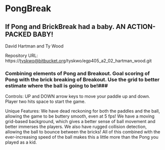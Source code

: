 # PongBreak #
## If Pong and BrickBreak had a baby. AN ACTION-PACKED BABY! ##

David Hartman and Ty Wood


Repository URL: https://tyskwo@bitbucket.org/tyskwo/egp405_a2_02_hartman_wood.git

### Combining elements of Pong and Breakout. Goal scoring of Pong with the brick breaking of Breakout. Use the grid to better estimate where the ball is going to be!###

Controls: UP and DOWN arrow keys to move your paddle up and down. Player two hits space to start the game.

Unique Features: We have dead reckoning for both the paddles and the ball, allowing the game to be buttery smooth, even at 5 fps! We have a moving grid-based background, which gives a better sense of ball movement and better immerses the players. We also have rugged collision detection, allowing the ball to bounce between the bricks! All of this combined with the ever-increasing speed of the ball makes this a little more than the Pong you played as a kid.